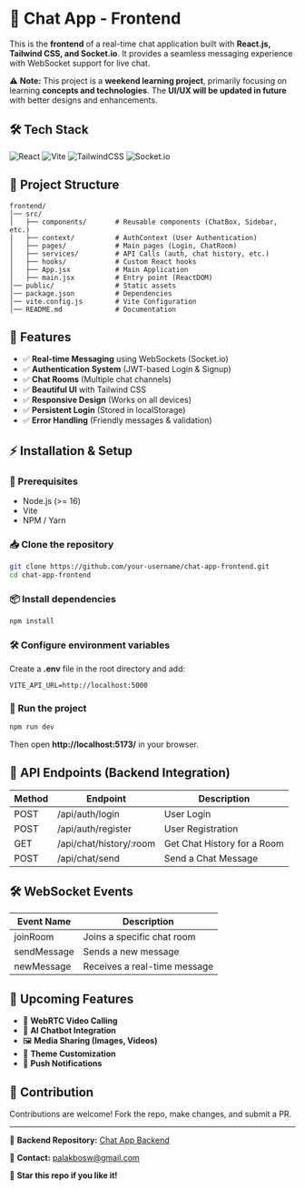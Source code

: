 # 🚀 Chat App - Frontend

This is the **frontend** of a real-time chat application built with **React.js, Tailwind CSS, and Socket.io**. It provides a seamless messaging experience with WebSocket support for live chat.

⚠️ **Note:** This project is a **weekend learning project**, primarily focusing on learning **concepts and technologies**. The **UI/UX will be updated in future** with better designs and enhancements.

## 🛠️ Tech Stack

![React](https://img.shields.io/badge/React-20232A?style=for-the-badge&logo=react&logoColor=61DAFB)
![Vite](https://img.shields.io/badge/Vite-646CFF?style=for-the-badge&logo=vite&logoColor=white)
![TailwindCSS](https://img.shields.io/badge/TailwindCSS-0EA5E9?style=for-the-badge&logo=tailwindcss&logoColor=white)
![Socket.io](https://img.shields.io/badge/Socket.io-010101?style=for-the-badge&logo=socket.io&logoColor=white)

## 📂 Project Structure

```
frontend/
│── src/
│   ├── components/       # Reusable components (ChatBox, Sidebar, etc.)
│   ├── context/          # AuthContext (User Authentication)
│   ├── pages/            # Main pages (Login, ChatRoom)
│   ├── services/         # API Calls (auth, chat history, etc.)
│   ├── hooks/            # Custom React hooks
│   ├── App.jsx           # Main Application
│   ├── main.jsx          # Entry point (ReactDOM)
│── public/               # Static assets
│── package.json          # Dependencies
│── vite.config.js        # Vite Configuration
│── README.md             # Documentation
```

## 🚀 Features

- ✅ **Real-time Messaging** using WebSockets (Socket.io)
- ✅ **Authentication System** (JWT-based Login & Signup)
- ✅ **Chat Rooms** (Multiple chat channels)
- ✅ **Beautiful UI** with Tailwind CSS
- ✅ **Responsive Design** (Works on all devices)
- ✅ **Persistent Login** (Stored in localStorage)
- ✅ **Error Handling** (Friendly messages & validation)

## ⚡ Installation & Setup

### 🔧 Prerequisites
- Node.js (>= 16)
- Vite
- NPM / Yarn

### 📥 Clone the repository

```sh
git clone https://github.com/your-username/chat-app-frontend.git
cd chat-app-frontend
```

### 📦 Install dependencies

```sh
npm install
```

### 🛠️ Configure environment variables

Create a **.env** file in the root directory and add:

```
VITE_API_URL=http://localhost:5000
```

### 🚀 Run the project

```sh
npm run dev
```

Then open **http://localhost:5173/** in your browser.

## 🔗 API Endpoints (Backend Integration)

| Method | Endpoint              | Description                      |
|--------|-----------------------|----------------------------------|
| POST   | /api/auth/login       | User Login                      |
| POST   | /api/auth/register    | User Registration               |
| GET    | /api/chat/history/:room | Get Chat History for a Room |
| POST   | /api/chat/send        | Send a Chat Message             |

## 🛠️ WebSocket Events

| Event Name   | Description                     |
|-------------|---------------------------------|
| joinRoom    | Joins a specific chat room      |
| sendMessage | Sends a new message            |
| newMessage  | Receives a real-time message   |

## 🔮 Upcoming Features

- 🎥 **WebRTC Video Calling**
- 🤖 **AI Chatbot Integration**
- 🖼️ **Media Sharing (Images, Videos)**
- 🎨 **Theme Customization**
- 🔔 **Push Notifications**

## 🤝 Contribution

Contributions are welcome! Fork the repo, make changes, and submit a PR.

---

🔗 **Backend Repository:** [Chat App Backend](https://github.com/your-username/chat-app-backend)

📧 **Contact:** palakbosw@gmail.com

🌟 **Star this repo if you like it!**
